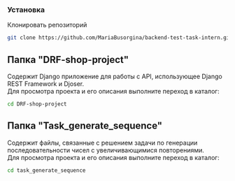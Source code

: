 
### Установка
Клонировать репозиторий
```bash
git clone https://github.com/MariaBusorgina/backend-test-task-intern.git
```

## Папка "DRF-shop-project"

Содержит Django приложение для работы с API, использующее Django REST Framework и Djoser.  
Для просмотра проекта и его описания выполните переход в каталог:
```bash
cd DRF-shop-project
```

## Папка "Task_generate_sequence"

Содержит файлы, связанные с решением задачи по генерации последовательности чисел с увеличивающимися повторениями.  
Для просмотра проекта и его описания выполните переход в каталог:
```bash
cd task_generate_sequence
```